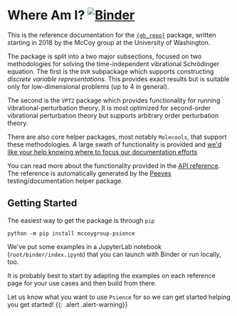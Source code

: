# Where Am I? [![Binder](https://mybinder.org/badge_logo.svg)](https://mybinder.org/v2/gh/McCoyGroup/Binder-McUtils/master?urlpath=git-pull%3Frepo%3Dhttps%253A%252F%252Fgithub.com%252FMcCoyGroup%252FPsience%26urlpath%3Dlab%252Ftree%252FPsience%252Fbinder%252Findex.ipynb%26branch%3Dmaster)

This is the reference documentation for the [`{gh_repo}`](https://github.com/{gh_username}/{gh_repo}) package, 
written starting in 2018 by the McCoy group at the University of Washington.

The package is split into a two major subsections, focused on two methodologies for solving the time-independent vibrational Schrödinger equation.
The first is the `DVR` subpackage which supports constructing _discrete variable representations_. This provides exact results but is suitable only
for low-dimensional problems (up to 4 in general).

The second is the `VPT2` package which provides functionality for running vibrational-perturbation theory. It is most optimized for second-order vibrational
perturbation theory but supports arbitrary order perturbation theory.

There are also core helper packages, most notably `Molecools`, that support these methodologies. A large swath of functionality is provided and [we'd like your help knowing where to focus our documentation efforts](https://github.com/McCoyGroup/Psience/issues/new?assignees=&labels=&template=documentation-suggestion.md&title=Documentation+Suggestion)

You can read more about the functionality provided in the [API reference]({gh_repo}).
The reference is automatically generated by the [Peeves](https://github.com/McCoyGroup/Peeves) testing/documentation helper package.

## Getting Started

The easiest way to get the package is through `pip`

```lang-shell
python -m pip install mccoygroup-psience
```

We've put some examples in a JupyterLab notebook (`root/binder/index.ipynb`) that you can launch with Binder or run locally, too.

It is probably best to start by adapting the examples on each reference page for your use cases and then build from there.

Let us know what you want to use `Psience` for so we can get started helping you get started!
{{: .alert .alert-warning}}